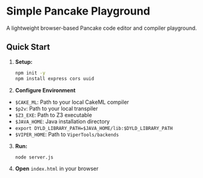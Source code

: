 # Simple Pancake Playground

A lightweight browser-based Pancake code editor and compiler playground.

## Quick Start

1. **Setup:**
   ```bash
   npm init -y
   npm install express cors uuid
   ```

2. **Configure Environment**
 - `$CAKE_ML`: Path to your local CakeML compiler
 - `$p2v`: Path to your local transpiler
 - `$Z3_EXE`: Path to Z3 executable
 - `$JAVA_HOME`: Java installation directory
 - `export DYLD_LIBRARY_PATH=$JAVA_HOME/lib:$DYLD_LIBRARY_PATH`
 - `$VIPER_HOME`: Path to `ViperTools/backends`

3. **Run:**
   ```bash
   node server.js
   ```

4. **Open** `index.html` in your browser
